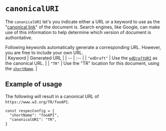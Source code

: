 # `canonicalURI`

The `canonicalURI` let's you indicate either a URL or a keyword to use as the "[canonical link](https://en.wikipedia.org/wiki/Canonical_link_element)" of the document is. Search engines, like Google, can make use of this information to help determine which version of document is authoritative. 

Following keywords automatically generate a corresponding URL. However, you are free to include your own URL.  
| Keyword | Generated URL |
| -- | :-- |
| `"edDraft"` | Use the [`edDraftURI`](edDraftURI) as the canonical URL. |
| `"TR"` | Use the "TR" location for this document, using the [`shortName`](shortName). |

## Example of usage
The following will result in a canonical URL of `https://www.w3.org/TR/fooAPI`.

```JS
const respecConfig = {
  "shortName": "fooAPI",
  "canonicalURI": "TR",
}
```

